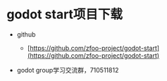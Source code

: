 # godot start项目下载

- github
    - [https://github.com/zfoo-project/godot-start](https://github.com/zfoo-project/godot-start)


- godot group学习交流群，710511812
